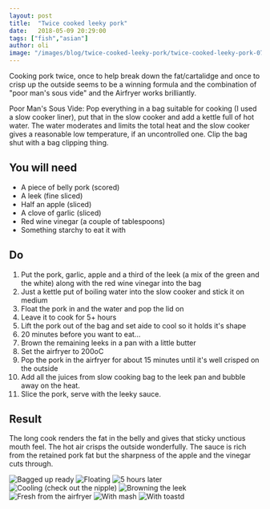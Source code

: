 ```yaml
---
layout: post
title:  "Twice cooked leeky pork"
date:   2018-05-09 20:29:00
tags: ["fish","asian"] 
author: oli
image: "/images/blog/twice-cooked-leeky-pork/twice-cooked-leeky-pork-07.jpg"
---
```


Cooking pork twice, once to help break down the fat/cartalidge and once to crisp up the outside seems to be a winning formula and the combination of "poor man's sous vide" and the Airfryer works brilliantly.

Poor Man's Sous Vide: Pop everything in a bag suitable for cooking (I used a slow cooker liner), put that in the slow cooker and add a kettle full of hot water.  The water moderates and limits the total heat and the slow cooker gives a reasonable low temperature, if an uncontrolled one.  Clip the bag shut with a bag clipping thing.

## You will need

* A piece of belly pork (scored)
* A leek (fine sliced)
* Half an apple (sliced)
* A clove of garlic (sliced)
* Red wine vinegar (a couple of tablespoons)
* Something starchy to eat it with

## Do

1. Put the pork, garlic, apple and a third of the leek (a mix of the green and the white) along with the red wine vinegar into the bag
2. Just a kettle put of boiling water into the slow cooker and stick it on medium
3. Float the pork in and the water and pop the lid on
4. Leave it to cook for 5+ hours
5. Lift the pork out of the bag and set aide to cool so it holds it's shape
6. 20 minutes before you want to eat...
7. Brown the remaining leeks in a pan with a little butter
8. Set the airfryer to 200oC
9. Pop the pork in the airfryer for about 15 minutes until it's well crisped on the outside
10. Add all the juices from slow cooking bag to the leek pan and bubble away on the heat.
11. Slice the pork, serve with the leeky sauce.


## Result

The long cook renders the fat in the belly and gives that sticky unctious mouth feel.  The hot air crisps the outside wonderfully.  The sauce is rich from the retained pork fat but the sharpness of the apple and the vinegar cuts through. 

![Bagged up ready](/images/blog/twice-cooked-leeky-pork/twice-cooked-leeky-pork-00.jpg)
![Floating](/images/blog/twice-cooked-leeky-pork/twice-cooked-leeky-pork-01.jpg)
![5 hours later](/images/blog/twice-cooked-leeky-pork/twice-cooked-leeky-pork-02.jpg)
![Cooling (check out the nipple)](/images/blog/twice-cooked-leeky-pork/twice-cooked-leeky-pork-03.jpg)
![Browning the leek](/images/blog/twice-cooked-leeky-pork/twice-cooked-leeky-pork-04.jpg)
![Fresh from the airfryer](/images/blog/twice-cooked-leeky-pork/twice-cooked-leeky-pork-05.jpg)
![With mash](/images/blog/twice-cooked-leeky-pork/twice-cooked-leeky-pork-06.jpg)
![With toastd](/images/blog/twice-cooked-leeky-pork/twice-cooked-leeky-pork-07.jpg)
